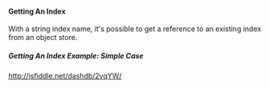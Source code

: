 #### Getting An Index

With a string index name, it's possible to get a reference to an existing index from an object store.

##### Getting An Index Example: Simple Case

http://jsfiddle.net/dashdb/2vqYW/